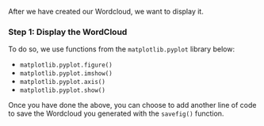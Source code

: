 <!--title={Displaying WordCloud}-->

After we have created our Wordcloud, we want to display it. 

### Step 1: Display the WordCloud

To do so, we use functions from the `matplotlib.pyplot` library below:

- `matplotlib.pyplot.figure()`
- `matplotlib.pyplot.imshow()`
- `matplotlib.pyplot.axis()`
- `matplotlib.pyplot.show()`

Once you have done the above, you can choose to add another line of code to save the Wordcloud you generated with the `savefig()` function.